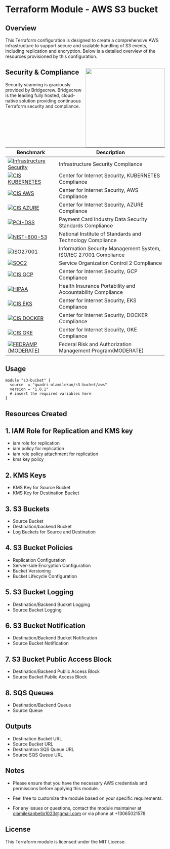 # Terraform Module - AWS S3 bucket

## Overview

This Terraform configuration is designed to create a comprehensive AWS infrastructure to support secure and scalable handling of S3 events, including replication and encryption. Below is a detailed overview of the resources provisioned by this configuration.

## Security & Compliance [<img src="https://cloudposse.com/wp-content/uploads/2020/11/bridgecrew.svg" width="250" align="right" />](https://bridgecrew.io/)

Security scanning is graciously provided by Bridgecrew. Bridgecrew is the leading fully hosted, cloud-native solution providing continuous Terraform security and compliance.

| Benchmark | Description |
|--------|---------------|
| [![Infrastructure Security](https://www.bridgecrew.cloud/badges/github/quadri-olamilekan/terraform-aws-s3-bucket/general)](https://www.bridgecrew.cloud/link/badge?vcs=github&fullRepo=quadri-olamilekan%2Fterraform-aws-s3-bucket&benchmark=INFRASTRUCTURE+SECURITY) | Infrastructure Security Compliance |
| [![CIS KUBERNETES](https://www.bridgecrew.cloud/badges/github/quadri-olamilekan/terraform-aws-s3-bucket/cis_kubernetes_16)](https://www.bridgecrew.cloud/link/badge?vcs=github&fullRepo=quadri-olamilekan%2Fterraform-aws-s3-bucket&benchmark=CIS+KUBERNETES+V1.6)| Center for Internet Security, KUBERNETES Compliance |
| [![CIS AWS](https://www.bridgecrew.cloud/badges/github/quadri-olamilekan/terraform-aws-s3-bucket/cis_aws)](https://www.bridgecrew.cloud/link/badge?vcs=github&fullRepo=quadri-olamilekan%2Fterraform-aws-s3-bucket&benchmark=CIS+AWS+V1.2) | Center for Internet Security, AWS Compliance |
| [![CIS AZURE](https://www.bridgecrew.cloud/badges/github/quadri-olamilekan/terraform-aws-s3-bucket/cis_azure)](https://www.bridgecrew.cloud/link/badge?vcs=github&fullRepo=quadri-olamilekan%2Fterraform-aws-s3-bucket&benchmark=CIS+AZURE+V1.1) | Center for Internet Security, AZURE Compliance |
| [![PCI-DSS](https://www.bridgecrew.cloud/badges/github/quadri-olamilekan/terraform-aws-s3-bucket/pci_dss_v321)](https://www.bridgecrew.cloud/link/badge?vcs=github&fullRepo=quadri-olamilekan%2Fterraform-aws-s3-bucket&benchmark=PCI-DSS+V3.2.1) | Payment Card Industry Data Security Standards Compliance |
| [![NIST-800-53](https://www.bridgecrew.cloud/badges/github/quadri-olamilekan/terraform-aws-s3-bucket/nist)](https://www.bridgecrew.cloud/link/badge?vcs=github&fullRepo=quadri-olamilekan%2Fterraform-aws-s3-bucket&benchmark=NIST-800-53) | National Institute of Standards and Technology Compliance |
| [![ISO27001](https://www.bridgecrew.cloud/badges/github/quadri-olamilekan/terraform-aws-s3-bucket/iso)](https://www.bridgecrew.cloud/link/badge?vcs=github&fullRepo=quadri-olamilekan%2Fterraform-aws-s3-bucket&benchmark=ISO27001) | Information Security Management System, ISO/IEC 27001 Compliance |
| [![SOC2](https://www.bridgecrew.cloud/badges/github/quadri-olamilekan/terraform-aws-s3-bucket/soc2)](https://www.bridgecrew.cloud/link/badge?vcs=github&fullRepo=quadri-olamilekan%2Fterraform-aws-s3-bucket&benchmark=SOC2)| Service Organization Control 2 Compliance |
| [![CIS GCP](https://www.bridgecrew.cloud/badges/github/quadri-olamilekan/terraform-aws-s3-bucket/cis_gcp)](https://www.bridgecrew.cloud/link/badge?vcs=github&fullRepo=quadri-olamilekan%2Fterraform-aws-s3-bucket&benchmark=CIS+GCP+V1.1) | Center for Internet Security, GCP Compliance |
| [![HIPAA](https://www.bridgecrew.cloud/badges/github/quadri-olamilekan/terraform-aws-s3-bucket/hipaa)](https://www.bridgecrew.cloud/link/badge?vcs=github&fullRepo=quadri-olamilekan%2Fterraform-aws-s3-bucket&benchmark=HIPAA) | Health Insurance Portability and Accountability Compliance |
| [![CIS EKS](https://www.bridgecrew.cloud/badges/github/quadri-olamilekan/terraform-aws-s3-bucket/cis_eks_11)](https://www.bridgecrew.cloud/link/badge?vcs=github&fullRepo=quadri-olamilekan%2Fterraform-aws-s3-bucket&benchmark=CIS+EKS+V1.1) | Center for Internet Security, EKS Compliance |
| [![CIS DOCKER](https://www.bridgecrew.cloud/badges/github/quadri-olamilekan/terraform-aws-s3-bucket/cis_docker_12)](https://www.bridgecrew.cloud/link/badge?vcs=github&fullRepo=quadri-olamilekan%2Fterraform-aws-s3-bucket&benchmark=CIS+DOCKER+V1.2) | Center for Internet Security, DOCKER Compliance |
| [![CIS GKE](https://www.bridgecrew.cloud/badges/github/quadri-olamilekan/terraform-aws-s3-bucket/cis_gke_11)](https://www.bridgecrew.cloud/link/badge?vcs=github&fullRepo=quadri-olamilekan%2Fterraform-aws-s3-bucket&benchmark=CIS+GKE+V1.1) | Center for Internet Security, GKE Compliance |
| [![FEDRAMP (MODERATE)](https://www.bridgecrew.cloud/badges/github/quadri-olamilekan/terraform-aws-s3-bucket/fedramp_moderate)](https://www.bridgecrew.cloud/link/badge?vcs=github&fullRepo=quadri-olamilekan%2Fterraform-aws-s3-bucket&benchmark=FEDRAMP+%28MODERATE%29) | Federal Risk and Authorization Management Program(MODERATE) |

## Usage

```hcl
module "s3-bucket" {
  source  = "quadri-olamilekan/s3-bucket/aws"
  version = "1.0.1"
  # insert the required variables here
}
```

## Resources Created

## 1. IAM Role for Replication and KMS key

- iam role for replication
- iam policy for replication
- iam role policy attachment for replication
- kms key policy

## 2. KMS Keys
- KMS Key for Source Bucket
- KMS Key for Destination Bucket

## 3. S3 Buckets
- Source Bucket
- Destination/backend Bucket
- Log Buckets for Source and Destination

## 4. S3 Bucket Policies
- Replication Configuration
- Server-side Encryption Configuration
- Bucket Versioning
- Bucket Lifecycle Configuration

## 5. S3 Bucket Logging
- Destination/Backend Bucket Logging
- Source Bucket Logging

## 6. S3 Bucket Notification
- Destination/Backend Bucket Notification
- Source Bucket Notification

## 7. S3 Bucket Public Access Block
- Destination/Backend Public Access Block
- Source Bucket Public Access Block

## 8. SQS Queues
- Destination/Backend Queue
- Source Queue

## Outputs

- Destination Bucket URL
- Source Bucket URL
- Destinantion SQS Queue URL
- Source SQS Queue URL


## Notes

- Please ensure that you have the necessary AWS credentials and permissions before applying this module.

- Feel free to customize the module based on your specific requirements.

- For any issues or questions, contact the module maintainer at olamilekanbello1023@gmail.com  or via phone at +13065021578.

## License

This Terraform module is licensed under the MIT License. 
